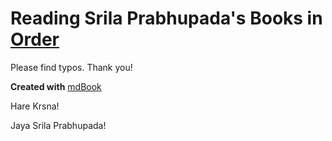 # Reading Srila Prabhupada's Books in [Order](https://iskcondesiretree.com/profiles/blogs/suggested-orderscheme-of)

Please find typos. Thank you!

**Created with** [mdBook](https://github.com/rust-lang-nursery/mdBook)

Hare Krsna!

Jaya Srila Prabhupada!

